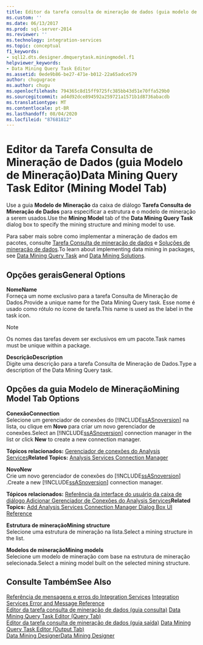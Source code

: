 ```yaml
---
title: Editor da tarefa consulta de mineração de dados (guia modelo de mineração) | Microsoft Docs
ms.custom: ''
ms.date: 06/13/2017
ms.prod: sql-server-2014
ms.reviewer: ''
ms.technology: integration-services
ms.topic: conceptual
f1_keywords:
- sql12.dts.designer.dmquerytask.miningmodel.f1
helpviewer_keywords:
- Data Mining Query Task Editor
ms.assetid: 0ede9b86-be27-471e-b012-22a65adce579
author: chugugrace
ms.author: chugu
ms.openlocfilehash: 794365c8d15ff9725fc385bb43d51e70ffa529b0
ms.sourcegitcommit: ad4d92dce894592a259721a1571b1d8736abacdb
ms.translationtype: MT
ms.contentlocale: pt-BR
ms.lasthandoff: 08/04/2020
ms.locfileid: "87681812"
---
```

# <a name="data-mining-query-task-editor-mining-model-tab"></a><span data-ttu-id="df97f-102">Editor da Tarefa Consulta de Mineração de Dados (guia Modelo de Mineração)</span><span class="sxs-lookup"><span data-stu-id="df97f-102">Data Mining Query Task Editor (Mining Model Tab)</span></span>
  <span data-ttu-id="df97f-103">Use a guia **Modelo de Mineração** da caixa de diálogo **Tarefa Consulta de Mineração de Dados** para especificar a estrutura e o modelo de mineração a serem usados.</span><span class="sxs-lookup"><span data-stu-id="df97f-103">Use the **Mining Model** tab of the **Data Mining Query Task** dialog box to specify the mining structure and mining model to use.</span></span>  
  
 <span data-ttu-id="df97f-104">Para saber mais sobre como implementar a mineração de dados em pacotes, consulte [Tarefa Consulta de mineração de dados](control-flow/data-mining-query-task.md) e [Soluções de mineração de dados](https://docs.microsoft.com/analysis-services/data-mining/data-mining-solutions).</span><span class="sxs-lookup"><span data-stu-id="df97f-104">To learn about implementing data mining in packages, see [Data Mining Query Task](control-flow/data-mining-query-task.md) and [Data Mining Solutions](https://docs.microsoft.com/analysis-services/data-mining/data-mining-solutions).</span></span>  
  
## <a name="general-options"></a><span data-ttu-id="df97f-105">Opções gerais</span><span class="sxs-lookup"><span data-stu-id="df97f-105">General Options</span></span>  
 <span data-ttu-id="df97f-106">**Nome**</span><span class="sxs-lookup"><span data-stu-id="df97f-106">**Name**</span></span>  
 <span data-ttu-id="df97f-107">Forneça um nome exclusivo para a tarefa Consulta de Mineração de Dados.</span><span class="sxs-lookup"><span data-stu-id="df97f-107">Provide a unique name for the Data Mining Query task.</span></span> <span data-ttu-id="df97f-108">Esse nome é usado como rótulo no ícone de tarefa.</span><span class="sxs-lookup"><span data-stu-id="df97f-108">This name is used as the label in the task icon.</span></span>  
  
> [!NOTE]  
>  <span data-ttu-id="df97f-109">Os nomes das tarefas devem ser exclusivos em um pacote.</span><span class="sxs-lookup"><span data-stu-id="df97f-109">Task names must be unique within a package.</span></span>  
  
 <span data-ttu-id="df97f-110">**Descrição**</span><span class="sxs-lookup"><span data-stu-id="df97f-110">**Description**</span></span>  
 <span data-ttu-id="df97f-111">Digite uma descrição para a tarefa Consulta de Mineração de Dados.</span><span class="sxs-lookup"><span data-stu-id="df97f-111">Type a description of the Data Mining Query task.</span></span>  
  
## <a name="mining-model-tab-options"></a><span data-ttu-id="df97f-112">Opções da guia Modelo de Mineração</span><span class="sxs-lookup"><span data-stu-id="df97f-112">Mining Model Tab Options</span></span>  
 <span data-ttu-id="df97f-113">**Conexão**</span><span class="sxs-lookup"><span data-stu-id="df97f-113">**Connection**</span></span>  
 <span data-ttu-id="df97f-114">Selecione um gerenciador de conexões do [!INCLUDE[ssASnoversion](../includes/ssasnoversion-md.md)] na lista, ou clique em **Novo** para criar um novo gerenciador de conexões.</span><span class="sxs-lookup"><span data-stu-id="df97f-114">Select an [!INCLUDE[ssASnoversion](../includes/ssasnoversion-md.md)] connection manager in the list or click **New** to create a new connection manager.</span></span>  
  
 <span data-ttu-id="df97f-115">**Tópicos relacionados:**  [Gerenciador de conexões do Analysis Services](connection-manager/analysis-services-connection-manager.md)</span><span class="sxs-lookup"><span data-stu-id="df97f-115">**Related Topics:**  [Analysis Services Connection Manager](connection-manager/analysis-services-connection-manager.md)</span></span>  
  
 <span data-ttu-id="df97f-116">**Novo**</span><span class="sxs-lookup"><span data-stu-id="df97f-116">**New**</span></span>  
 <span data-ttu-id="df97f-117">Crie um novo gerenciador de conexões do [!INCLUDE[ssASnoversion](../includes/ssasnoversion-md.md)] .</span><span class="sxs-lookup"><span data-stu-id="df97f-117">Create a new [!INCLUDE[ssASnoversion](../includes/ssasnoversion-md.md)] connection manager.</span></span>  
  
 <span data-ttu-id="df97f-118">**Tópicos relacionados:** [Referência da interface do usuário da caixa de diálogo Adicionar Gerenciador de Conexões do Analysis Services](connection-manager/add-analysis-services-connection-manager-dialog-box-ui-reference.md)</span><span class="sxs-lookup"><span data-stu-id="df97f-118">**Related Topics:** [Add Analysis Services Connection Manager Dialog Box UI Reference](connection-manager/add-analysis-services-connection-manager-dialog-box-ui-reference.md)</span></span>  
  
 <span data-ttu-id="df97f-119">**Estrutura de mineração**</span><span class="sxs-lookup"><span data-stu-id="df97f-119">**Mining structure**</span></span>  
 <span data-ttu-id="df97f-120">Selecione uma estrutura de mineração na lista.</span><span class="sxs-lookup"><span data-stu-id="df97f-120">Select a mining structure in the list.</span></span>  
  
 <span data-ttu-id="df97f-121">**Modelos de mineração**</span><span class="sxs-lookup"><span data-stu-id="df97f-121">**Mining models**</span></span>  
 <span data-ttu-id="df97f-122">Selecione um modelo de mineração com base na estrutura de mineração selecionada.</span><span class="sxs-lookup"><span data-stu-id="df97f-122">Select a mining model built on the selected mining structure.</span></span>  
  
## <a name="see-also"></a><span data-ttu-id="df97f-123">Consulte Também</span><span class="sxs-lookup"><span data-stu-id="df97f-123">See Also</span></span>  
 <span data-ttu-id="df97f-124">[Referência de mensagens e erros do Integration Services](../../2014/integration-services/integration-services-error-and-message-reference.md) </span><span class="sxs-lookup"><span data-stu-id="df97f-124">[Integration Services Error and Message Reference](../../2014/integration-services/integration-services-error-and-message-reference.md) </span></span>  
 <span data-ttu-id="df97f-125">[Editor da tarefa consulta de mineração de dados &#40;guia consulta&#41;](../../2014/integration-services/data-mining-query-task-editor-query-tab.md) </span><span class="sxs-lookup"><span data-stu-id="df97f-125">[Data Mining Query Task Editor &#40;Query Tab&#41;](../../2014/integration-services/data-mining-query-task-editor-query-tab.md) </span></span>  
 <span data-ttu-id="df97f-126">[Editor da tarefa consulta de mineração de dados &#40;guia saída&#41;](../../2014/integration-services/data-mining-query-task-editor-output-tab.md) </span><span class="sxs-lookup"><span data-stu-id="df97f-126">[Data Mining Query Task Editor &#40;Output Tab&#41;](../../2014/integration-services/data-mining-query-task-editor-output-tab.md) </span></span>  
 [<span data-ttu-id="df97f-127">Data Mining Designer</span><span class="sxs-lookup"><span data-stu-id="df97f-127">Data Mining Designer</span></span>](https://docs.microsoft.com/analysis-services/data-mining/data-mining-designer)  
  
  
